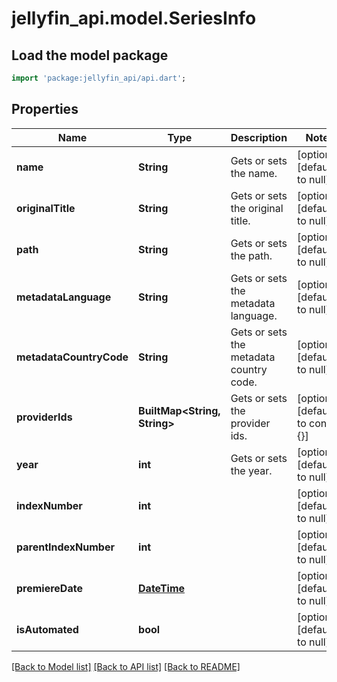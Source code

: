 # jellyfin_api.model.SeriesInfo

## Load the model package
```dart
import 'package:jellyfin_api/api.dart';
```

## Properties
Name | Type | Description | Notes
------------ | ------------- | ------------- | -------------
**name** | **String** | Gets or sets the name. | [optional] [default to null]
**originalTitle** | **String** | Gets or sets the original title. | [optional] [default to null]
**path** | **String** | Gets or sets the path. | [optional] [default to null]
**metadataLanguage** | **String** | Gets or sets the metadata language. | [optional] [default to null]
**metadataCountryCode** | **String** | Gets or sets the metadata country code. | [optional] [default to null]
**providerIds** | **BuiltMap&lt;String, String&gt;** | Gets or sets the provider ids. | [optional] [default to const {}]
**year** | **int** | Gets or sets the year. | [optional] [default to null]
**indexNumber** | **int** |  | [optional] [default to null]
**parentIndexNumber** | **int** |  | [optional] [default to null]
**premiereDate** | [**DateTime**](DateTime.md) |  | [optional] [default to null]
**isAutomated** | **bool** |  | [optional] [default to null]

[[Back to Model list]](../README.md#documentation-for-models) [[Back to API list]](../README.md#documentation-for-api-endpoints) [[Back to README]](../README.md)


